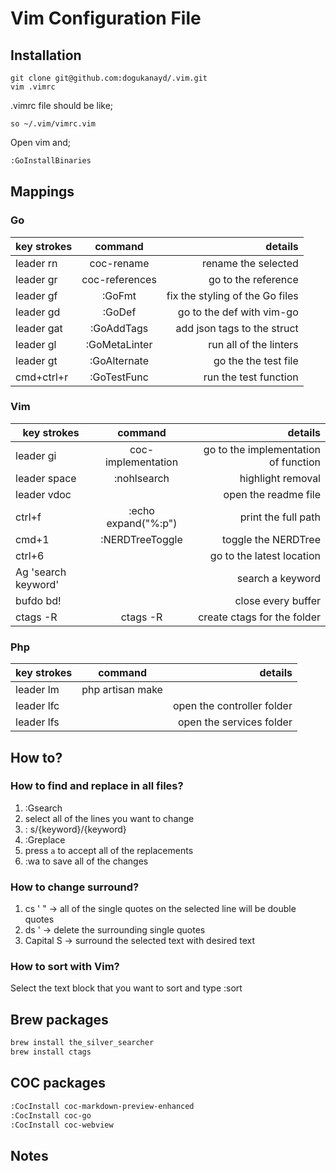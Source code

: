 # Vim Configuration File

## Installation

```shell
git clone git@github.com:dogukanayd/.vim.git
vim .vimrc
```

.vimrc file should be like;

```text
so ~/.vim/vimrc.vim
```

Open vim and;
```sh
:GoInstallBinaries
```

## Mappings
### Go
|key strokes|command|details|
|----------|:----------:|----------:|
|leader rn|coc-rename|rename the selected|
|leader gr|coc-references|go to the reference |
|leader gf|:GoFmt|fix the styling of the Go files|
|leader gd|:GoDef|go to the def with vim-go|
|leader gat|:GoAddTags|add json tags to the struct|
|leader gl|:GoMetaLinter|run all of the linters|
|leader gt|:GoAlternate|go the the test file|
|cmd+ctrl+r|:GoTestFunc|run the test function|

### Vim
| key strokes   |      command      |  details |
|----------|:-------------:|------:|
|leader gi|coc-implementation |go to the implementation of function|
|leader space|:nohlsearch|highlight removal|
|leader vdoc| |open the readme file|
|ctrl+f|:echo expand("%:p")|print the full path|
|cmd+1|:NERDTreeToggle|toggle the NERDTree|
|ctrl+6| |go to the latest location|
|Ag 'search keyword'| | search a keyword|
|bufdo bd!| |close every buffer|
|ctags -R|ctags -R|create ctags for the folder|

### Php
| key strokes   |      command      |  details |
|----------|:-------------:|------:|
|leader lm|php artisan make| |
|leader lfc| | open the controller folder|
|leader lfs| | open the services folder|

## How to?
### How to find and replace in all files?
1. :Gsearch
2. select all of the lines you want to change
3. : s/{keyword}/{keyword}
4. :Greplace
5. press `a` to accept all of the replacements
6. :wa to save all of the changes

### How to change surround?
1. cs ' " -> all of the single quotes on the selected line will be double quotes
2. ds ' -> delete the surrounding single quotes
3. Capital S -> surround the selected text with desired text

### How to sort with Vim?
Select the text block that you want to sort and type :sort

## Brew packages
```sh
brew install the_silver_searcher
brew install ctags
```

## COC packages

```sh
:CocInstall coc-markdown-preview-enhanced
:CocInstall coc-go
:CocInstall coc-webview
```

## Notes
